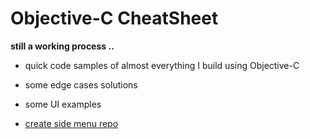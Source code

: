 **Objective-C CheatSheet**
===================
**still a working process ..**
 - quick code samples of almost everything I build using Objective-C
 - some edge cases solutions 
 - some UI examples
 
 
 
 - [create side menu repo](https://github.com/ErezMizrahi/Objective-C-CheatSheet/tree/master/ObjCheatSheet/SideBurgerMenu)
 
 
